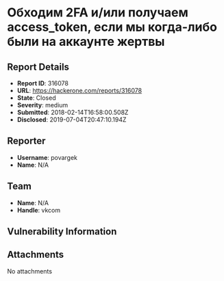 # Обходим 2FA и/или получаем access_token, если мы когда-либо были на аккаунте жертвы

## Report Details
- **Report ID**: 316078
- **URL**: https://hackerone.com/reports/316078
- **State**: Closed
- **Severity**: medium
- **Submitted**: 2018-02-14T16:58:00.508Z
- **Disclosed**: 2019-07-04T20:47:10.194Z

## Reporter
- **Username**: povargek
- **Name**: N/A

## Team
- **Name**: N/A
- **Handle**: vkcom

## Vulnerability Information


## Attachments
No attachments
